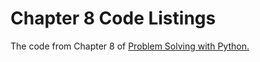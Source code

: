 # Chapter 8 Code Listings
The code from Chapter 8 of <a href="https://www.barnesandnoble.com/w/problem-solving-with-python-margaret-stone-burke/1129539414?ean=9798986151311">Problem Solving with Python.</a>
